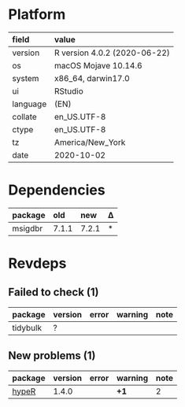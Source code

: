 # Platform

|field    |value                        |
|:--------|:----------------------------|
|version  |R version 4.0.2 (2020-06-22) |
|os       |macOS Mojave 10.14.6         |
|system   |x86_64, darwin17.0           |
|ui       |RStudio                      |
|language |(EN)                         |
|collate  |en_US.UTF-8                  |
|ctype    |en_US.UTF-8                  |
|tz       |America/New_York             |
|date     |2020-10-02                   |

# Dependencies

|package |old   |new   |Δ  |
|:-------|:-----|:-----|:--|
|msigdbr |7.1.1 |7.2.1 |*  |

# Revdeps

## Failed to check (1)

|package  |version |error |warning |note |
|:--------|:-------|:-----|:-------|:----|
|tidybulk |?       |      |        |     |

## New problems (1)

|package                    |version |error |warning |note |
|:--------------------------|:-------|:-----|:-------|:----|
|[hypeR](problems.md#hyper) |1.4.0   |      |__+1__  |2    |

